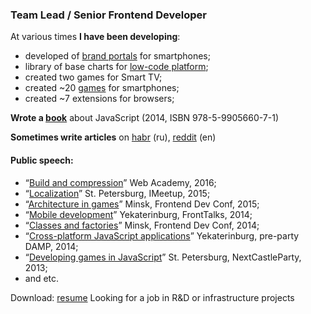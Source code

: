 ### Team Lead / Senior Frontend Developer

At various times **I have been developing**:
- developed of [brand portals](https://bakhirev.pro/demo/portfolio/mobile.png) for smartphones;
- library of base charts for [low-code platform](https://bakhirev.pro/demo/portfolio/pleeco.png);
- сreated two games for Smart TV;
- сreated ~20 [games](https://bakhirev.pro/demo/portfolio/games.png) for smartphones;
- сreated ~7 extensions for browsers;

**Wrote a [book](https://github.com/MikhalevValentin/JavaScript_Books/blob/master/%D0%A1%D1%8E%D1%80%D1%80%D0%B5%D0%B0%D0%BB%D0%B8%D0%B7%D0%BC%20%D0%BD%D0%B0%20JavaScript(2014%2C%20%D0%90.%20%D0%91%D0%B0%D1%85%D0%B8%D1%80%D0%B5%D0%B2).pdf)** about JavaScript (2014, ISBN 978-5-9905660-7-1)

**Sometimes write articles** on [habr](https://habr.com/ru/users/bakhirev/) (ru), [reddit](https://www.reddit.com/r/ITManagers/comments/1e5k291/the_visualization_and_analysis_of_git_commit/) (en)

#### Public speech:
- “[Build and compression](https://www.youtube.com/watch?v=sUb6CDDfN2o)” Web Academy, 2016;
- “[Localization](https://www.youtube.com/watch?v=2J4jZSVsZks)” St. Petersburg, IMeetup, 2015;
- “[Architecture in games](https://www.youtube.com/watch?v=I1CHink09Ig)” Minsk, Frontend Dev Conf, 2015;
- “[Mobile development](https://www.youtube.com/watch?v=b0r1b_hpkdA)” Yekaterinburg, FrontTalks, 2014;
- “[Classes and factories](https://www.youtube.com/watch?v=kj5VGQrusXI)” Minsk, Frontend Dev Conf, 2014;
- “[Cross-platform JavaScript applications](https://www.youtube.com/watch?v=Pfn4cw6hyc4)” Yekaterinburg, pre-party DAMP, 2014;
- “[Developing games in JavaScript](https://www.youtube.com/watch?v=G5l_uQXbukw)” St. Petersburg, NextCastleParty, 2013;
- and etc.

Download: [resume](https://bakhirev.pro/demo/portfolio/index.pdf) Looking for a job in R&D or infrastructure projects
